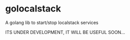 # golocalstack
A golang lib to start/stop localstack services

ITS UNDER DEVELOPMENT, IT WILL BE USEFUL SOON...
